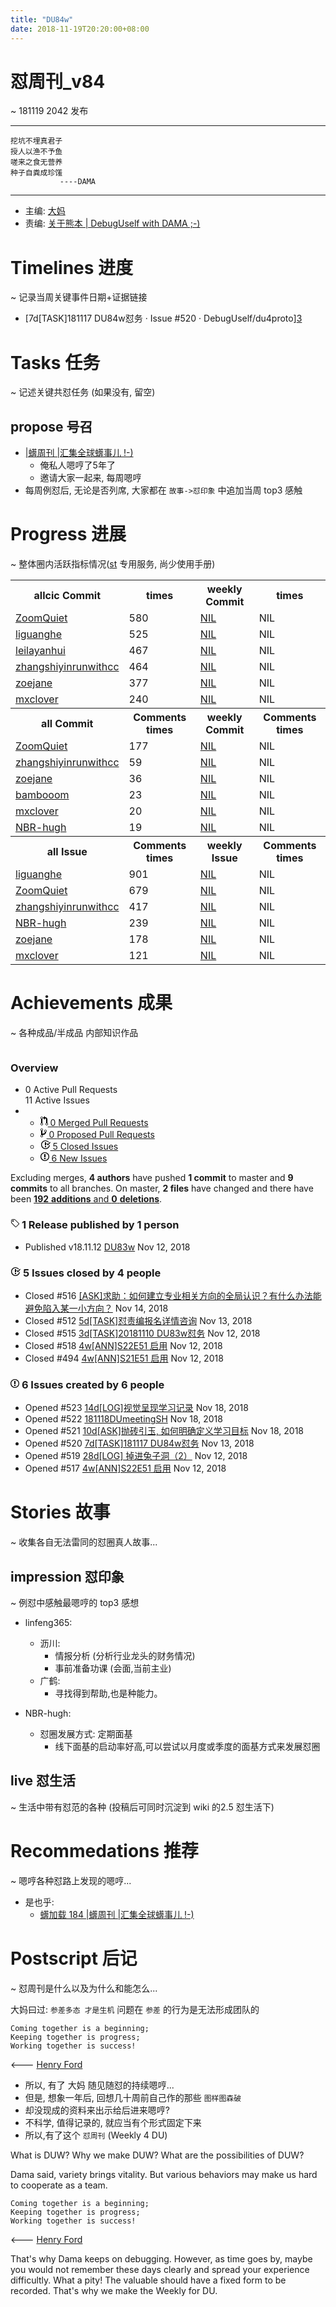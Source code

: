 ```yaml
---
title: "DU84w"
date: 2018-11-19T20:20:00+08:00
---
```


# 怼周刊\_v84
\~ 181119 2042 发布

---- 

	挖坑不埋真君子
	授人以渔不予鱼
	嗟来之食无营养
	种子自粪成珍馐
	           ----DAMA

---- 

- 主编: [大妈][1]
- 责编: [关于熊本 | DebugUself with DAMA ;-)][2]


# Timelines 进度
\~ 记录当周关键事件日期+证据链接

- [7d\[TASK]181117 DU84w怼务 · Issue #520 · DebugUself/du4proto][3]

# Tasks 任务
\~ 记述关键共怼任务 (如果没有, 留空)

## propose 号召

- [|蠎周刊 |汇集全球蠎事儿 !-)][4]
	+ 俺私人嗯哼了5年了
	+ 邀请大家一起来, 每周嗯哼
- 每周例怼后, 无论是否列席, 大家都在 `故事->怼印象` 中追加当周 top3 感触


# Progress 进展
\~ 整体圈内活跃指标情况([st][5] 专用服务, 尚少使用手册)

<table>
<tr><th>allcic Commit</th><th> times</th><th>weekly Commit</th><th> times</th></tr>
<tr><td>
                    <a href='http://github.com/ZoomQuiet'>ZoomQuiet</a></td><td>580</td>
                <td>
                    <a href='#'>NIL</a></td><td>NIL</td>
                    
<tr><td>
                    <a href='http://github.com/liguanghe'>liguanghe</a></td><td>525</td>
                <td>
                    <a href='#'>NIL</a></td><td>NIL</td>
                    
<tr><td>
                    <a href='http://github.com/leilayanhui'>leilayanhui</a></td><td>467</td>
                <td>
                    <a href='#'>NIL</a></td><td>NIL</td>
                    
<tr><td>
                    <a href='http://github.com/zhangshiyinrunwithcc'>zhangshiyinrunwithcc</a></td><td>464</td>
                <td>
                    <a href='#'>NIL</a></td><td>NIL</td>
                    
<tr><td>
                    <a href='http://github.com/zoejane'>zoejane</a></td><td>377</td>
                <td>
                    <a href='#'>NIL</a></td><td>NIL</td>
                    
<tr><td>
                    <a href='http://github.com/mxclover'>mxclover</a></td><td>240</td>
                <td>
                    <a href='#'>NIL</a></td><td>NIL</td>
                    
<tr><th>all Commit </th><th>Comments times</th><th>weekly Commit</th><th>Comments times</th></tr>
<tr><td>
                    <a href='http://github.com/ZoomQuiet'>ZoomQuiet</a></td><td>177</td>
                <td>
                    <a href='#'>NIL</a></td><td>NIL</td>
                    
<tr><td>
                    <a href='http://github.com/zhangshiyinrunwithcc'>zhangshiyinrunwithcc</a></td><td>59</td>
                <td>
                    <a href='#'>NIL</a></td><td>NIL</td>
                    
<tr><td>
                    <a href='http://github.com/zoejane'>zoejane</a></td><td>36</td>
                <td>
                    <a href='#'>NIL</a></td><td>NIL</td>
                    
<tr><td>
                    <a href='http://github.com/bambooom'>bambooom</a></td><td>23</td>
                <td>
                    <a href='#'>NIL</a></td><td>NIL</td>
                    
<tr><td>
                    <a href='http://github.com/mxclover'>mxclover</a></td><td>20</td>
                <td>
                    <a href='#'>NIL</a></td><td>NIL</td>
                    
<tr><td>
                    <a href='http://github.com/NBR-hugh'>NBR-hugh</a></td><td>19</td>
                <td>
                    <a href='#'>NIL</a></td><td>NIL</td>
                    
<tr><th>all Issue </th><th>Comments times</th><th>weekly Issue</th><th>Comments times</th></tr>
<tr><td>
                    <a href='http://github.com/liguanghe'>liguanghe</a></td><td>901</td>
                <td>
                    <a href='#'>NIL</a></td><td>NIL</td>
                    
<tr><td>
                    <a href='http://github.com/ZoomQuiet'>ZoomQuiet</a></td><td>679</td>
                <td>
                    <a href='#'>NIL</a></td><td>NIL</td>
                    
<tr><td>
                    <a href='http://github.com/zhangshiyinrunwithcc'>zhangshiyinrunwithcc</a></td><td>417</td>
                <td>
                    <a href='#'>NIL</a></td><td>NIL</td>
                    
<tr><td>
                    <a href='http://github.com/NBR-hugh'>NBR-hugh</a></td><td>239</td>
                <td>
                    <a href='#'>NIL</a></td><td>NIL</td>
                    
<tr><td>
                    <a href='http://github.com/zoejane'>zoejane</a></td><td>178</td>
                <td>
                    <a href='#'>NIL</a></td><td>NIL</td>
                    
<tr><td>
                    <a href='http://github.com/mxclover'>mxclover</a></td><td>121</td>
                <td>
                    <a href='#'>NIL</a></td><td>NIL</td>
                    
</table>


# Achievements 成果
\~ 各种成品/半成品 内部知识作品

</div>
  <div class="column three-fourths">
<div class="Box">
<div class="Box-header">
<h3 class="Box-title">Overview</h3>
</div>

<ul>
<li class="Box-row p-0 d-flex">
<div class="flex-item-equal p-4">
<div class="d-table width-full bg-gray">
</div>
<div class="mt-2">
<span class="text-emphasized">0</span>
        Active Pull Requests
</div>
</div>

<div class="flex-item-equal p-4">
    <div class="d-table width-full bg-gray">
        <a href="/DebugUself/du4proto/issues?state=closed" class="d-table-cell bg-red pt-2" style="width:45.45454545454545%" aria-label="View all closed issues"></a>
        <a href="/DebugUself/du4proto/issues?state=open" class="d-table-cell bg-green pt-2" style="width:54.54545454545454%" aria-label="View all open issues"></a>
    </div>
    <div class="mt-2">
      <span class="text-emphasized">11</span>
      Active Issues
    </div>
  </div>
</li>

<li class="Box-row p-0">
<ul class="summary-stats">
<li>
<a href="#merged-pull-requests">
<span class="num">
<svg class="octicon octicon-git-pull-request" viewBox="0 0 12 16" version="1.1" width="12" height="16" aria-hidden="true"><path fill-rule="evenodd" d="M11 11.28V5c-.03-.78-.34-1.47-.94-2.06C9.46 2.35 8.78 2.03 8 2H7V0L4 3l3 3V4h1c.27.02.48.11.69.31.21.2.3.42.31.69v6.28A1.993 1.993 0 0 0 10 15a1.993 1.993 0 0 0 1-3.72zm-1 2.92c-.66 0-1.2-.55-1.2-1.2 0-.65.55-1.2 1.2-1.2.65 0 1.2.55 1.2 1.2 0 .65-.55 1.2-1.2 1.2zM4 3c0-1.11-.89-2-2-2a1.993 1.993 0 0 0-1 3.72v6.56A1.993 1.993 0 0 0 2 15a1.993 1.993 0 0 0 1-3.72V4.72c.59-.34 1-.98 1-1.72zm-.8 10c0 .66-.55 1.2-1.2 1.2-.65 0-1.2-.55-1.2-1.2 0-.65.55-1.2 1.2-1.2.65 0 1.2.55 1.2 1.2zM2 4.2C1.34 4.2.8 3.65.8 3c0-.65.55-1.2 1.2-1.2.65 0 1.2.55 1.2 1.2 0 .65-.55 1.2-1.2 1.2z"/></svg>
                0
</span>
              Merged Pull Requests
</a>
</li>
<li>
<a href="#proposed-pull-requests">
<span class="num">
<svg class="octicon octicon-git-branch" viewBox="0 0 10 16" version="1.1" width="10" height="16" aria-hidden="true"><path fill-rule="evenodd" d="M10 5c0-1.11-.89-2-2-2a1.993 1.993 0 0 0-1 3.72v.3c-.02.52-.23.98-.63 1.38-.4.4-.86.61-1.38.63-.83.02-1.48.16-2 .45V4.72a1.993 1.993 0 0 0-1-3.72C.88 1 0 1.89 0 3a2 2 0 0 0 1 1.72v6.56c-.59.35-1 .99-1 1.72 0 1.11.89 2 2 2 1.11 0 2-.89 2-2 0-.53-.2-1-.53-1.36.09-.06.48-.41.59-.47.25-.11.56-.17.94-.17 1.05-.05 1.95-.45 2.75-1.25S8.95 7.77 9 6.73h-.02C9.59 6.37 10 5.73 10 5zM2 1.8c.66 0 1.2.55 1.2 1.2 0 .65-.55 1.2-1.2 1.2C1.35 4.2.8 3.65.8 3c0-.65.55-1.2 1.2-1.2zm0 12.41c-.66 0-1.2-.55-1.2-1.2 0-.65.55-1.2 1.2-1.2.65 0 1.2.55 1.2 1.2 0 .65-.55 1.2-1.2 1.2zm6-8c-.66 0-1.2-.55-1.2-1.2 0-.65.55-1.2 1.2-1.2.65 0 1.2.55 1.2 1.2 0 .65-.55 1.2-1.2 1.2z"/></svg>
                0
</span>
              Proposed Pull Requests
            </a>
          </li>
          <li>
            <a href="#closed-issues">
              <span class="num">
                <svg class="octicon octicon-issue-closed" viewBox="0 0 16 16" version="1.1" width="16" height="16" aria-hidden="true"><path fill-rule="evenodd" d="M7 10h2v2H7v-2zm2-6H7v5h2V4zm1.5 1.5l-1 1L12 9l4-4.5-1-1L12 7l-1.5-1.5zM8 13.7A5.71 5.71 0 0 1 2.3 8c0-3.14 2.56-5.7 5.7-5.7 1.83 0 3.45.88 4.5 2.2l.92-.92A6.947 6.947 0 0 0 8 1C4.14 1 1 4.14 1 8s3.14 7 7 7 7-3.14 7-7l-1.52 1.52c-.66 2.41-2.86 4.19-5.48 4.19v-.01z"/></svg>
                5
              </span>
              Closed Issues
            </a>
          </li>
          <li>
            <a href="#new-issues">
              <span class="num">
                <svg class="octicon octicon-issue-opened" viewBox="0 0 14 16" version="1.1" width="14" height="16" aria-hidden="true"><path fill-rule="evenodd" d="M7 2.3c3.14 0 5.7 2.56 5.7 5.7s-2.56 5.7-5.7 5.7A5.71 5.71 0 0 1 1.3 8c0-3.14 2.56-5.7 5.7-5.7zM7 1C3.14 1 0 4.14 0 8s3.14 7 7 7 7-3.14 7-7-3.14-7-7-7zm1 3H6v5h2V4zm0 6H6v2h2v-2z"/></svg>
                6
              </span>
              New Issues
            </a>
          </li>
        </ul>
      </li>
    </div>

<div class="authors-and-code">
  <div class="section diffstat-summary v-align-top pt-3">
    Excluding merges, <strong>4 authors</strong>
    have pushed
    <strong><span class="text-emphasized">1</span> commit</strong> to master and
    <strong><span class="text-emphasized">9</span> commits</strong>
    to all branches.
    On master, <strong>2 files</strong>
    have changed and there have been
    <a href="/DebugUself/du4proto/compare/master@%7B1542025392%7D...master" class="lines-changed">
      <strong class="insertions">192</strong> <strong>additions</strong> and
      <strong class="deletions">0</strong> <strong>deletions</strong></a>.
  </div>
  <div class="section v-align-top pt-2">
    <div class="js-graph graph-canvas pulse-authors-graph" data-graph-name="pulse-authors"
        data-url="https://github.com/DebugUself/du4proto/pulse_committer_data">
      <img class="graph-loading dots" src="https://assets-cdn.github.com/images/spinners/octocat-spinner-128.gif" alt="">
    </div>
  </div>
</div>

<div class="pulse-sections">
	<div id="releases" class="pulse-section">
  <h3 class="conversation-list-heading" id="published-releases">
	<span class="inner">
	  <svg class="octicon octicon-tag" viewBox="0 0 14 16" version="1.1" width="14" height="16" aria-hidden="true"><path fill-rule="evenodd" d="M7.685 1.72a2.49 2.49 0 0 0-1.76-.726H3.48A2.5 2.5 0 0 0 .994 3.48v2.456c0 .656.269 1.292.726 1.76l6.024 6.024a.99.99 0 0 0 1.402 0l4.563-4.563a.99.99 0 0 0 0-1.402L7.685 1.72zM2.366 7.048a1.54 1.54 0 0 1-.467-1.123V3.48c0-.874.716-1.58 1.58-1.58h2.456c.418 0 .825.159 1.123.467l6.104 6.094-4.702 4.702-6.094-6.114zm.626-4.066h1.989v1.989H2.982V2.982h.01z"/></svg>
	  <span class="text-emphasized">1</span> Release
	  published by <span class="text-emphasized">1</span> person
	</span>
  </h3>
  <ul class="simple-conversation-list varied-states">
	<li>
	  <span class="State State--green">Published</span>
	  <span class="num">v18.11.12</span>
	  <a href="/DebugUself/du4proto/releases/tag/v18.11.12" class="title">DU83w</a>
	  <relative-time datetime="2018-11-12T13:57:20Z">Nov 12, 2018</relative-time>
	</li>
  </ul>
</div>


<div id="issues" class="pulse-section">
<h3 class="conversation-list-heading" id="closed-issues">
  <span class="inner">
    <svg class="octicon octicon-issue-closed" viewBox="0 0 16 16" version="1.1" width="16" height="16" aria-hidden="true"><path fill-rule="evenodd" d="M7 10h2v2H7v-2zm2-6H7v5h2V4zm1.5 1.5l-1 1L12 9l4-4.5-1-1L12 7l-1.5-1.5zM8 13.7A5.71 5.71 0 0 1 2.3 8c0-3.14 2.56-5.7 5.7-5.7 1.83 0 3.45.88 4.5 2.2l.92-.92A6.947 6.947 0 0 0 8 1C4.14 1 1 4.14 1 8s3.14 7 7 7 7-3.14 7-7l-1.52 1.52c-.66 2.41-2.86 4.19-5.48 4.19v-.01z"/></svg>
    <span class="text-emphasized">5</span> Issues
    closed by <span class="text-emphasized">4</span> people
  </span>
</h3>
<ul class="simple-conversation-list varied-states">
  <li>
    <span class="State State--red">Closed</span>
    <span class="num">#516</span>
    <a href="/DebugUself/du4proto/issues/516" class="title">[ASK]求助：如何建立专业相关方向的全局认识？有什么办法能避免陷入某一小方向？</a>
    <relative-time datetime="2018-11-14T07:32:08Z">Nov 14, 2018</relative-time>
  </li>
  <li>
    <span class="State State--red">Closed</span>
    <span class="num">#512</span>
    <a href="/DebugUself/du4proto/issues/512" class="title">5d[TASK]怼责编报名详情咨询</a>
    <relative-time datetime="2018-11-13T00:39:27Z">Nov 13, 2018</relative-time>
  </li>
  <li>
    <span class="State State--red">Closed</span>
    <span class="num">#515</span>
    <a href="/DebugUself/du4proto/issues/515" class="title">3d[TASK]20181110 DU83w怼务</a>
    <relative-time datetime="2018-11-12T14:07:19Z">Nov 12, 2018</relative-time>
  </li>
  <li>
    <span class="State State--red">Closed</span>
    <span class="num">#518</span>
    <a href="/DebugUself/du4proto/issues/518" class="title">4w[ANN]S22E51 启用</a>
    <relative-time datetime="2018-11-12T12:39:03Z">Nov 12, 2018</relative-time>
  </li>
  <li>
    <span class="State State--red">Closed</span>
    <span class="num">#494</span>
    <a href="/DebugUself/du4proto/issues/494" class="title">4w[ANN]S21E51 启用</a>
    <relative-time datetime="2018-11-12T12:38:34Z">Nov 12, 2018</relative-time>
  </li>
</ul>

<h3 class="conversation-list-heading" id="new-issues">
    <span class="inner">
      <svg class="octicon octicon-issue-opened" viewBox="0 0 14 16" version="1.1" width="14" height="16" aria-hidden="true"><path fill-rule="evenodd" d="M7 2.3c3.14 0 5.7 2.56 5.7 5.7s-2.56 5.7-5.7 5.7A5.71 5.71 0 0 1 1.3 8c0-3.14 2.56-5.7 5.7-5.7zM7 1C3.14 1 0 4.14 0 8s3.14 7 7 7 7-3.14 7-7-3.14-7-7-7zm1 3H6v5h2V4zm0 6H6v2h2v-2z"/></svg>
      <span class="text-emphasized">6</span> Issues
      created by <span class="text-emphasized">6</span> people
    </span>
  </h3>
  <ul class="simple-conversation-list varied-states">
    <li>
      <span class="State State--green">Opened</span>
      <span class="num">#523</span>
      <a href="/DebugUself/du4proto/issues/523" class="title">14d[LOG]视觉呈现学习记录</a>
      <relative-time datetime="2018-11-18T11:45:24Z">Nov 18, 2018</relative-time>
    </li>
    <li>
      <span class="State State--green">Opened</span>
      <span class="num">#522</span>
      <a href="/DebugUself/du4proto/issues/522" class="title">181118DUmeetingSH</a>
      <relative-time datetime="2018-11-18T11:02:54Z">Nov 18, 2018</relative-time>
    </li>
    <li>
      <span class="State State--green">Opened</span>
      <span class="num">#521</span>
      <a href="/DebugUself/du4proto/issues/521" class="title">10d[ASK]抛砖引玉, 如何明确定义学习目标</a>
      <relative-time datetime="2018-11-18T10:40:41Z">Nov 18, 2018</relative-time>
    </li>
    <li>
      <span class="State State--green">Opened</span>
      <span class="num">#520</span>
      <a href="/DebugUself/du4proto/issues/520" class="title">7d[TASK]181117 DU84w怼务</a>
      <relative-time datetime="2018-11-13T00:57:05Z">Nov 13, 2018</relative-time>
    </li>
    <li>
      <span class="State State--green">Opened</span>
      <span class="num">#519</span>
      <a href="/DebugUself/du4proto/issues/519" class="title">28d[LOG] 掉进兔子洞（2）</a>
      <relative-time datetime="2018-11-12T15:23:00Z">Nov 12, 2018</relative-time>
    </li>
    <li>
      <span class="State State--green">Opened</span>
      <span class="num">#517</span>
      <a href="/DebugUself/du4proto/issues/517" class="title">4w[ANN]S22E51 启用</a>
      <relative-time datetime="2018-11-12T12:37:52Z">Nov 12, 2018</relative-time>
    </li>
  </ul>

</div>




# Stories 故事
\~ 收集各自无法雷同的怼圈真人故事...

## impression 怼印象
\~ 例怼中感触最嗯哼的 top3 感想

- linfeng365:
  + 沥川: 
	* 情报分析 (分析行业龙头的财务情况)
	* 事前准备功课 (会面,当前主业)
  + 广鹤:
	* 寻找得到帮助,也是种能力。

- NBR-hugh:
  + 怼圈发展方式: 定期面基
	* 线下面基的启动率好高,可以尝试以月度或季度的面基方式来发展怼圈


## live 怼生活
\~ 生活中带有怼范的各种 (投稿后可同时沉淀到 wiki 的2.5 怼生活下)



# Recommedations 推荐
\~ 嗯哼各种怼路上发现的嗯哼...

- 是也乎:
	+ [蠎加载 184 |蠎周刊 |汇集全球蠎事儿 !-)][6]


# Postscript 后记
\~ 怼周刊是什么以及为什么和能怎么...

大妈曰过: `参差多态 才是生机`
问题在 `参差` 的行为是无法形成团队的

	Coming together is a beginning; 
	Keeping together is progress; 
	Working together is success!

\<--- [Henry Ford][7]

- 所以, 有了 大妈 随见随怼的持续嗯哼...
- 但是, 想象一年后, 回想几十周前自己作的那些 `图样图森破` 
- 却没现成的资料来出示给后进来嗯哼?
- 不科学, 值得记录的, 就应当有个形式固定下来
- 所以,有了这个 `怼周刊` (Weekly 4 DU)

What is DUW?
Why we make DUW?
What are the possibilities of DUW?

Dama said, variety brings vitality.
But various behaviors may make us hard to cooperate as a team.

	Coming together is a beginning; 
	Keeping together is progress; 
	Working together is success!

\<--- [Henry Ford][8]

That's why Dama keeps on debugging.
However, as time goes by, maybe you would not remember these days clearly and spread your experience difficultly.
What a pity!
The valuable should have a fixed form to be recorded.
That's why we make the Weekly for DU.

[1]:	http://du.zoomquiet.io/2014-02/ac0-zq/
[2]:	http://du.zoomquiet.io/2018-02/about-bear/
[3]:	https://github.com/DebugUself/du4proto/issues/520
[4]:	http://weekly.pychina.org/archives.html
[5]:	https://github.com/DebugUself/du4proto/tree/DU_tools/st
[6]:	http://weekly.pychina.org/importpython/importpython-184.html
[7]:	https://www.brainyquote.com/quotes/quotes/h/henryford121997.html
[8]:	https://www.brainyquote.com/quotes/quotes/h/henryford121997.html